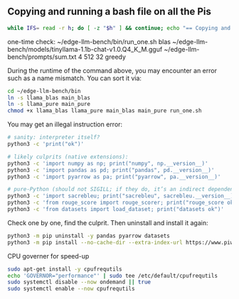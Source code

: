 ## Copying and running a bash file on all the Pis
```bash
while IFS= read -r h; do [ -z "$h" ] && continue; echo "== Copying and running on $h =="; scp -q systemprep_pi.sh pi@"$h":~ || { echo "scp failed for $h"; continue; }; ssh -n -o BatchMode=yes -o ConnectTimeout=15 -o StrictHostKeyChecking=accept-new pi@"$h" 'bash ~/systemprep_pi.sh' || echo "ssh/script failed on $h"; done < hosts.txt
```
one-time check:
~/edge-llm-bench/bin/run_one.sh blas ~/edge-llm-bench/models/tinyllama-1.1b-chat-v1.0.Q4_K_M.gguf ~/edge-llm-bench/prompts/sum.txt 4 512 32 greedy

During the runtime of the command above, you may encounter an error such as a name mismatch. You can sort it via:
```bash
cd ~/edge-llm-bench/bin
ln -s llama_blas main_blas
ln -s llama_pure main_pure
chmod +x llama_blas llama_pure main_blas main_pure run_one.sh
```

You may get an illegal instruction error:
```bash
# sanity: interpreter itself?
python3 -c 'print("ok")'

# likely culprits (native extensions):
python3 -c 'import numpy as np; print("numpy", np.__version__)'
python3 -c 'import pandas as pd; print("pandas", pd.__version__)'
python3 -c 'import pyarrow as pa; print("pyarrow", pa.__version__)'

# pure-Python (should not SIGILL; if they do, it’s an indirect dependency)
python3 -c 'import sacrebleu; print("sacrebleu", sacrebleu.__version__)'
python3 -c 'from rouge_score import rouge_scorer; print("rouge_score ok")'
python3 -c 'from datasets import load_dataset; print("datasets ok")'
```
Check one by one, find the culprit. Then uninstall and install it again:
```bash
python3 -m pip uninstall -y pandas pyarrow datasets
python3 -m pip install --no-cache-dir --extra-index-url https://www.piwheels.org/simple   pandas==2.1.4 pyarrow==12.0.1 datasets==2.14.6
```
CPU governer for speed-up
```bash
sudo apt-get install -y cpufrequtils
echo 'GOVERNOR="performance"' | sudo tee /etc/default/cpufrequtils
sudo systemctl disable --now ondemand || true
sudo systemctl enable --now cpufrequtils
```
